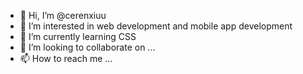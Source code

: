 - 👋 Hi, I’m @cerenxiuu
- 👀 I’m interested in web development and mobile app development
- 🌱 I’m currently learning CSS 
- 💞️ I’m looking to collaborate on ...
- 📫 How to reach me ...

<!---
cerenxiuu/cerenxiuu is a ✨ special ✨ repository because its `README.md` (this file) appears on your GitHub profile.
You can click the Preview link to take a look at your changes.
--->
